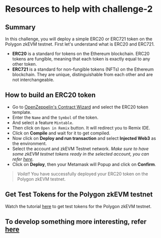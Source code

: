 # Resources to help with challenge-2

## Summary

In this challenge, you will deploy a simple ERC20 or ERC721 token on the Polygon zkEVM testnet. First let's understand what is ERC20 and ERC721.

- **ERC20** is a standard for tokens on the Ethereum blockchain. ERC20 tokens are fungible, meaning that each token is exactly equal to any other token.
- **ERC721** is a standard for non-fungible tokens (NFTs) on the Ethereum blockchain. They are unique, distinguishable from each other and are not interchangeable.

## How to build an ERC20 token

- Go to [OpenZeppelin's Contract Wizard](https://docs.openzeppelin.com/contracts/4.x/wizard) and select the ERC20 token template.
- Enter the `Name` and the `Symbol` of the token.
- And select a feature `Mintable`.
- Then click on `Open in Remix` button. It will redirect you to Remix IDE.
- Click on **Compile** and wait for it to get compiled.
- Now click on **Deploy and run transaction** and select **Injected Web3** as the environment.
- Select the account and zkEVM Testnet network. _Make sure to have some zkEVM testnet tokens ready in the selected account, you can refer [here](#get-test-tokens-for-the-polygon-zkevm-testnet)._
- Click on **Deploy**, then your Metamask will Popup and click on **Confirm**.

> _Voila!!_ You have successfully deployed your ERC20 token on the Polygon zkEVM testnet.

## Get Test Tokens for the Polygon zkEVM testnet

Watch the tutorial [here](https://wiki.polygon.technology/docs/zkEVM/develop#bridge-assets-to-zkevm) to get test tokens for the Polygon zkEVM testnet.

## To develop something more interesting, refer [here](https://wiki.polygon.technology/docs/zkEVM/develop)
